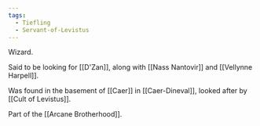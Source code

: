 ```yaml
---
tags:
  - Tiefling
  - Servant-of-Levistus
---
```


Wizard.

Said to be looking for [[D'Zan]], along with [[Nass Nantovir]] and [[Vellynne Harpell]].

Was found in the basement of [[Caer]] in [[Caer-Dineval]], looked after by [[Cult of Levistus]].

Part of the [[Arcane Brotherhood]].